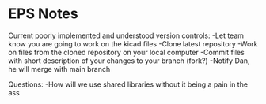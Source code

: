 # EPS Notes

Current poorly implemented and understood version controls:
  -Let team know you are going to work on the kicad files
  -Clone latest repository
  -Work on files from the cloned repository on your local computer
  -Commit files with short description of your changes to your branch (fork?)
  -Notify Dan, he will merge with main branch
  
  Questions:
   -How will we use shared libraries without it being a pain in the ass
